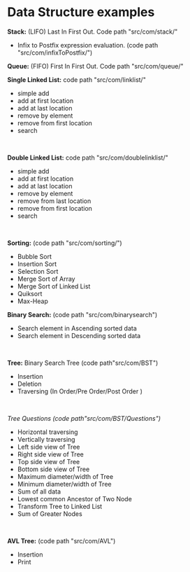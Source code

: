 # Data Structure examples<br/>

<b>Stack:</b> (LIFO) Last In First Out. Code path "src/com/stack/" <br/>
* Infix to Postfix expression evaluation. (code path "src/com/infixToPostfix/")<br/>

<b>Queue:</b> (FIFO) First In First Out. Code path "src/com/queue/" <br/>

<b>Single Linked List:</b> code path "src/com/linklist/" <br/>
* simple add
* add at first location
* add at last location
* remove by element
* remove from first location
* search
<br/>

<b>Double Linked List:</b> code path "src/com/doublelinklist/" <br/>
* simple add
* add at first location
* add at last location
* remove by element
* remove from last location
* remove from first location
* search
<br/>

<b>Sorting:</b> (code path "src/com/sorting/")
* Bubble Sort 
* Insertion Sort 
* Selection Sort 
* Merge Sort of Array 
* Merge Sort of Linked List 
* Quiksort 
* Max-Heap 

<b>Binary Search:</b> (code path "src/com/binarysearch")
* Search element in Ascending sorted data
* Search element in Descending sorted data
<br/>

<b>Tree:</b>
Binary Search Tree (code path"src/com/BST")
* Insertion
* Deletion
* Traversing (In Order/Pre Order/Post Order )
<br/>

<i>Tree Questions (code path"src/com/BST/Questions")</i>
* Horizontal traversing
* Vertically traversing
* Left side view of Tree
* Right side view of Tree
* Top side view of Tree
* Bottom side view of Tree
* Maximum diameter/width of Tree
* Minimum diameter/width of Tree
* Sum of all data
* Lowest common Ancestor of Two Node
* Transform Tree to Linked List
* Sum of Greater Nodes
<br/>

<b> AVL Tree:</b> (code path "src/com/AVL")
* Insertion
* Print 








